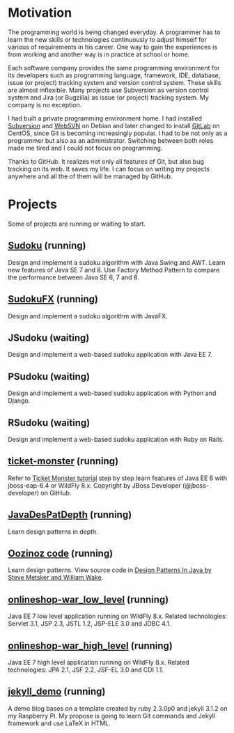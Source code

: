 # Motivation
The programming world is being changed everyday. A programmer has to learn the new skills or technologies continuously to adjust himself for various of requirements in his career. One way to gain the experiences is from working and another way is in practice at school or home.

Each software company provides the same programming environment for its developers such as programming language, framework, IDE, database, issue (or project) tracking system and version control system. These skills are almost inflexible. Many projects use Subversion as version control system and Jira (or Bugzilla) as issue (or project) tracking system. My company is no exception.

I had built a private programming environment home. I had installed [Subversion](https://subversion.apache.org/) and [WebSVN](http://www.websvn.info) on Debian and later changed to install [GitLab](https://about.gitlab.com/) on CentOS, since Git is becoming increasingly popular. I had to be not only as a programmer but also as an administrator. Switching between both roles made me tired and I could not focus on programming.

Thanks to GitHub. It realizes not only all features of Git, but also bug tracking on its web. It saves my life. I can focus on writing my projects anywhere and all the of them will be managed by GitHub.

# Projects
Some of projects are running or waiting to start.

## [Sudoku](https://github.com/Pferdchen/sudoku) (running)
Design and implement a sudoku algorithm with Java Swing and AWT. Learn new features of Java SE 7 and 8. Use Factory Method Pattern to compare the performance between Java SE 6, 7 and 8.

## [SudokuFX](https://github.com/Pferdchen/sudoku) (running)
Design and implement a sudoku algorithm with JavaFX.

## JSudoku (waiting)
Design and implement a web-based sudoku application with Java EE 7.

## PSudoku (waiting)
Design and implement a web-based sudoku application with Python and Django.

## RSudoku (waiting)
Design and implement a web-based sudoku application with Ruby on Rails.

## [ticket-monster](https://github.com/Pferdchen/javaee6) (running)
Refer to [Ticket Monster tutorial](http://www.jboss.org/ticket-monster/) step by step learn features of Java EE 6 with jboss-eap-6.4 or WildFly 8.x. Copyright by JBoss Developer (@jboss-developer) on GitHub.

## [JavaDesPatDepth](https://github.com/Pferdchen/designpatterns) (running)
Learn design patterns in depth.

## [Oozinoz code](https://github.com/Pferdchen/designpatterns) (running)
Learn design patterns. View source code in [Design Patterns In Java by Steve Metsker and William Wake](http://xp123.com/oozinoz/designpatternsinjava.htm).

## [onlineshop-war_low_level](https://github.com/Pferdchen/prodevjavaee7) (running)
Java EE 7 low level application running on WildFly 8.x. Related technologies: Servlet 3.1, JSP 2.3, JSTL 1.2, JSP-ELE 3.0 and JDBC 4.1.

## [onlineshop-war_high_level](https://github.com/Pferdchen/prodevjavaee7) (running)
Java EE 7 high level application running on WildFly 8.x. Related technologies: JPA 2.1, JSF 2.2, JSF-EL 3.0 and CDI 1.1.

## [jekyll_demo](https://github.com/Pferdchen/jekyll_demo) (running)
A demo blog bases on a template created by ruby 2.3.0p0 and jekyll 3.1.2 on my Raspberry Pi. My propose is going to learn Git commands and Jekyll framework and use LaTeX in HTML.